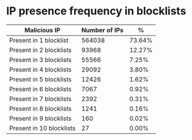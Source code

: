 # IP presence frequency in blocklists
| Malicious IP | Number of IPs | % |
|----|----|----|
| Present in 1 blocklist | 564038 | 73.64% |
| Present in 2 blocklists | 93968 | 12.27% |
| Present in 3 blocklists | 55566 | 7.25% |
| Present in 4 blocklists | 29092 | 3.80% |
| Present in 5 blocklists | 12426 | 1.62% |
| Present in 6 blocklists | 7067 | 0.92% |
| Present in 7 blocklists | 2392 | 0.31% |
| Present in 8 blocklists | 1241 | 0.16% |
| Present in 9 blocklists | 160 | 0.02% |
| Present in 10 blocklists | 27 | 0.00% |
